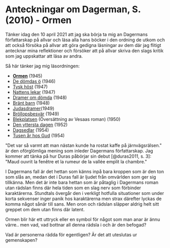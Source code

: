 # Anteckningar om Dagerman, S. (2010) - Ormen

Tänker idag den 10 april 2021 att jag ska börja ta mig an Dagermans författarskap på allvar och läsa alla hans böcker i den ordning de utkom och att också försöka på allvar att göra gedigna läsningar av dem där jag flitigt antecknar mina reflektioner och försöker att på allvar skriva den slags kritik som jag uppskattar att läsa av andra. 

Så här tänker jag mig läsordningen:

* [**Ormen**](https://archive.fo/Gct1C) (1945)
* [De dömdas ö](https://archive.fo/GWpXX) (1946)
* [Tysk höst](https://archive.fo/B8yjn) (1947)
* [Nattens lekar](https://archive.fo/kQvZz) (1947)
* [Dramer om dömda](https://archive.fo/KjA8c) (1948)
* [Bränt barn](https://archive.fo/zrL9h) (1948)
* [Judasdramer](https://archive.fo/Z5Z6e)(1949)
* [Bröllopsbesvär](https://archive.fo/EkAFi) (1949)
* [Blekplatsen](https://archive.fo/hVXCy) (Översättning av Vesaas roman) (1950)
* [Den yttersta dagen](https://archive.fo/NZvmN) (1952)
* [Dagsedlar](https://archive.fo/qaxnz) (1954)
* [Tusen år hos Gud](https://archive.fo/2jNVf) (1954)

"Det var så varmt att man nästan kunde ha rostat kaffe på järnvägsrälsen." är den oförglömliga mening som inleder Dagermans författarskap. Jag kommer att tänka på hur Duras påbörjar sin debut [@duras2011, s. 3]: "Maud ouvrit la fenêtre et la rumeur de la vallée emplit la chambre."

I Dagermans fall är det hettan som känns inpå bara kroppen som är den ton som slås an, medan det i Duras fall är ljudet från omvärlden som ger sig tillkänna. Men det är inte bara hettan som är påtaglig i Dagermans roman utan rädslan finns där hela tiden som en slag nerv som förbinder karaktärerna. Stundtals övergår den i verkligt hotfulla situationer som under korta sekvenser inger panik hos karaktärerna men strax därefter lyckas de komma något sånär till sans. Men oron och rädslan släpper aldrig helt sitt greppet om dem utan finns där latent.

Ormen blir här ett uttryck eller en symbol för något som man anar är ännu värre.. men vad, vad bottnar all denna rädsla i och är den befogad?  

Vad är personerna rädda för egentligen? Är det att uteslutas ur gemenskapen?


